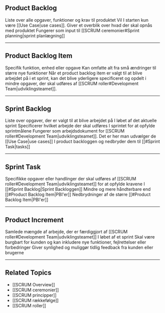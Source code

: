 ## Product Backlog
Liste over alle opgaver, funktioner og krav til produktet
Vil I starten kun være [[Use Case|use cases]].
Giver et overblik over hvad der skal opnås med produktet
Fungerer som input til [[SCRUM ceremonier#Sprint planning|sprint planlægning]]

---

## Product Backlog Item
Specifik funktion, enhed eller opgave
Kan omfatte alt fra små ændringer til større nye funktioner
Når et product backlog item er valgt til at blive arbejdet på i et sprint, kan det blive yderligere specificeret og opdelt i mindre opgaver, der skal udføres af [[SCRUM roller#Development Team|udviklingsteamet]].

---

## Sprint Backlog
Liste over opgaver, der er valgt til at blive arbejdet på I løbet af det aktuelle sprint
Specificerer hvilket arbejde der skal udføres I sprintet for at opfylde sprintmålene
Fungerer som arbejdsdokument for  [[SCRUM roller#Development Team|udviklingsteamet]].
Det er her man udvælger de [[Use Case|use cases]] I product backloggen og nedbryder dem til [[#Sprint Task|tasks]]

---

## Sprint Task
Specifikke opgaver eller handlinger der skal udføres af [[SCRUM roller#Development Team|udviklingsteamet]] for at opfylde kravene I [[#Sprint Backlog|Sprint Backloggen]]
Mindre og mere håndterbare end [[#Product Backlog Item|PBI'er]]
Nedbrydninger af de større [[#Product Backlog Item|PBI'er]]

---

## Product Increment
Samlede mængde af arbejde, der er færdiggjort af  [[SCRUM roller#Development Team|udviklingsteamet]] I løbet af et sprint
Skal være burgbart for kunden og kan inkludere nye funktioner, fejlrettelser eller forbedringer
Giver synlighed og muliggør tidlig feedback fra kunden eller brugerne

---

## Related Topics
- [[SCRUM Overview]]
- [[SCRUM ceremonier]]
- [[SCRUM principper]]
- [[SCRUM rækkefølge]]
- [[SCRUM roller]]
